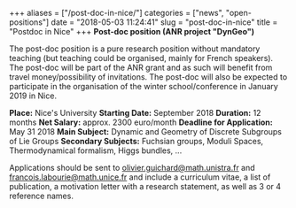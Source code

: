 +++
aliases = ["/post-doc-in-nice/"]
categories = ["news", "open-positions"]
date = "2018-05-03 11:24:41"
slug = "post-doc-in-nice"
title = "Postdoc in Nice"
+++
**Post-doc position (ANR project "DynGeo")**

The post-doc position is a pure research position without mandatory
teaching (but teaching could be organised, mainly for French speakers).
The post-doc will be part of the ANR grant and as such will benefit from
travel money/possibility of invitations. The post-doc will also be
expected to participate in the organisation of the winter
school/conference in January 2019 in Nice.

**Place:** Nice's University **Starting Date:** September 2018
**Duration:** 12 months **Net Salary:** approx. 2300 euro/month
**Deadline for Application:** May 31 2018 **Main Subject:** Dynamic and
Geometry of Discrete Subgroups of Lie Groups **Secondary Subjects:**
Fuchsian groups, Moduli Spaces, Thermodynamical formalism, Higgs
bundles, ...

Applications should be sent to <olivier.guichard@math.unistra.fr> and
<francois.labourie@math.unice.fr> and include a curriculum vitae, a list
of publication, a motivation letter with a research statement, as well
as 3 or 4 reference names.
